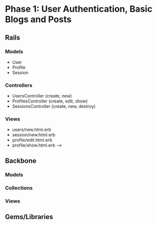 # Phase 1: User Authentication, Basic Blogs and Posts

## Rails
### Models
* User
* Profile
* Session

### Controllers
* UsersController (create, new)
* ProfilesController (create, edit, show)
* SessionsController (create, new, destroy)

### Views
* users/new.html.erb
* session/new.html.erb
* profile/edit.html.erb
* profile/show.html.erb -->

## Backbone
### Models

### Collections

### Views

## Gems/Libraries

